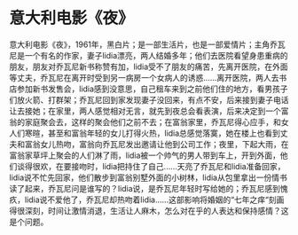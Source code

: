 # 意大利电影《夜》

意大利电影《夜》，1961年，黑白片；是一部生活片，也是一部爱情片；主角乔瓦尼是一个有名的作家，妻子lidia漂亮，两人结婚多年；他们去医院看望身患重病的朋友，朋友对乔瓦尼新书称赞有加，lidia受不了朋友的痛苦，先离开医院，在外面等丈夫，乔瓦尼在离开时受到另一病房一个女病人的诱惑......离开医院，两人去书店参加新书发售会，lidia感到没意思，自己租车来到之前他们住的地方，看男孩子们放火箭、打群架；乔瓦尼回到家发现妻子没回来，有点不安，后来接到妻子电话让去接她；在家里，两人感觉相对无言，就先到夜总会看表演，后来决定到一个富翁的家庭聚会去，这样的聚会他们之前不去；在富翁家里，乔瓦尼得心应手，和女人们寒暄，甚至和富翁年轻的女儿打得火热，lidia总感觉落寞，她在楼上也看到丈夫和富翁女儿热吻，富翁向乔瓦尼发出邀请让他到公司工作；夜里，下起大雨，在富翁家草坪上聚会的人们淋了雨，lidia被一个帅气的男人带到车上，开到外面，他们谈得很欢，在要接吻时，lidia把持住了自己......天亮了乔瓦尼和lidia准备回家，lidia说不忙先回家，他们散步到富翁别墅外面的小树林，lidia从包里拿出一份情书读了起来，乔瓦尼问是谁写的？lidia说，是乔瓦尼年轻时写给她的；乔瓦尼感到愧疚，lidia说不爱他了，乔瓦尼却热吻着lidia......这部影响将婚姻的“七年之痒“刻画得很深刻，时间让激情消退，生活让人麻木，怎么对在乎的人表达和保持感情？这是个问题。